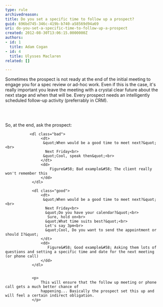 ```yaml
---
type: rule
archivedreason: 
title: Do you set a specific time to follow up a prospect?
guid: 696bd745-346c-419b-b740-a58569d94a69
uri: do-you-set-a-specific-time-to-follow-up-a-prospect
created: 2012-08-30T13:06:15.0000000Z
authors:
- id: 1
  title: Adam Cogan
- id: 4
  title: Ulysses Maclaren
related: []

---
```



<p>Sometimes the prospect is not ready at the end of the initial meeting to engage you for a spec review or ad-hoc work. Even if this is the case, it's really important you leave the meeting with a crystal clear future about the next stage and when that will be. Every prospect needs an intelligently scheduled follow-up activity (preferrably in CRM).</p>
<br><excerpt class='endintro'></excerpt><br>
<p>
                So, at the end, ask the prospect&#58;
             </p>

               <dl class="bad">
                    <dt>
                     &quot;When would be a good time to meet next?&quot;<br>
                      Next Friday<br>
                     &quot;Cool, speak then&quot;<br>
                    </dt>
                    <dd>
                        Figure&#58; Bad example&#58; The client really won't remember this
                    </dd>
                </dl>
  
                <dl class="good">
                    <dt>
                     &quot;When would be a good time to meet next?&quot;<br>
                      Next Friday<br>
                      &quot;Do you have your calendar?&quot;<br>
                       Sure, hold on<br>
                      &quot;What time suits best?&quot;<br>
                      Let's say 3pm<br>
                      &quot;Cool, Do you want to send the appointment or should I?&quot;
                    </dt>
                    <dd>
                       Figure&#58; Good example&#58; Asking them lots of questions and setting a specific time and date for the next meeting (or phone call)
                    </dd>
                </dl>
 

                <p>
                    This will ensure that the follow up meeting or phone call gets a much better chance of 
                    happening... Basically the prospect set this up and will feel a certain indirect obligation.
                </p>


